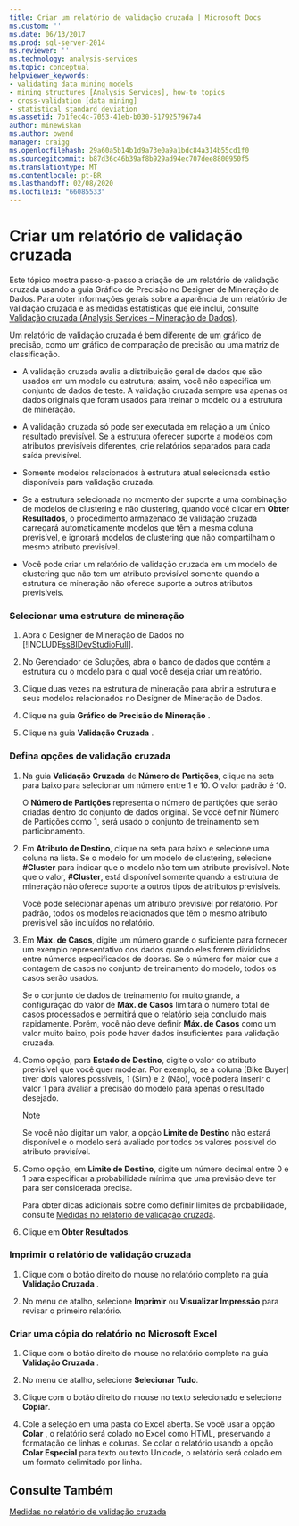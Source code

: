 ```yaml
---
title: Criar um relatório de validação cruzada | Microsoft Docs
ms.custom: ''
ms.date: 06/13/2017
ms.prod: sql-server-2014
ms.reviewer: ''
ms.technology: analysis-services
ms.topic: conceptual
helpviewer_keywords:
- validating data mining models
- mining structures [Analysis Services], how-to topics
- cross-validation [data mining]
- statistical standard deviation
ms.assetid: 7b1fec4c-7053-41eb-b030-5179257967a4
author: minewiskan
ms.author: owend
manager: craigg
ms.openlocfilehash: 29a60a5b14b1d9a73e0a9a1bdc84a314b55cd1f0
ms.sourcegitcommit: b87d36c46b39af8b929ad94ec707dee8800950f5
ms.translationtype: MT
ms.contentlocale: pt-BR
ms.lasthandoff: 02/08/2020
ms.locfileid: "66085533"
---
```

# <a name="create-a-cross-validation-report"></a>Criar um relatório de validação cruzada
  Este tópico mostra passo-a-passo a criação de um relatório de validação cruzada usando a guia Gráfico de Precisão no Designer de Mineração de Dados. Para obter informações gerais sobre a aparência de um relatório de validação cruzada e as medidas estatísticas que ele inclui, consulte [Validação cruzada &#40;Analysis Services – Mineração de Dados&#41;](cross-validation-analysis-services-data-mining.md).  
  
 Um relatório de validação cruzada é bem diferente de um gráfico de precisão, como um gráfico de comparação de precisão ou uma matriz de classificação.  
  
-   A validação cruzada avalia a distribuição geral de dados que são usados em um modelo ou estrutura; assim, você não especifica um conjunto de dados de teste. A validação cruzada sempre usa apenas os dados originais que foram usados para treinar o modelo ou a estrutura de mineração.  
  
-   A validação cruzada só pode ser executada em relação a um único resultado previsível. Se a estrutura oferecer suporte a modelos com atributos previsíveis diferentes, crie relatórios separados para cada saída previsível.  
  
-   Somente modelos relacionados à estrutura atual selecionada estão disponíveis para validação cruzada.  
  
-   Se a estrutura selecionada no momento der suporte a uma combinação de modelos de clustering e não clustering, quando você clicar em **Obter Resultados**, o procedimento armazenado de validação cruzada carregará automaticamente modelos que têm a mesma coluna previsível, e ignorará modelos de clustering que não compartilham o mesmo atributo previsível.  
  
-   Você pode criar um relatório de validação cruzada em um modelo de clustering que não tem um atributo previsível somente quando a estrutura de mineração não oferece suporte a outros atributos previsíveis.  
  
### <a name="select-a-mining-structure"></a>Selecionar uma estrutura de mineração  
  
1.  Abra o Designer de Mineração de Dados no [!INCLUDE[ssBIDevStudioFull](../../includes/ssbidevstudiofull-md.md)].  
  
2.  No Gerenciador de Soluções, abra o banco de dados que contém a estrutura ou o modelo para o qual você deseja criar um relatório.  
  
3.  Clique duas vezes na estrutura de mineração para abrir a estrutura e seus modelos relacionados no Designer de Mineração de Dados.  
  
4.  Clique na guia **Gráfico de Precisão de Mineração** .  
  
5.  Clique na guia **Validação Cruzada** .  
  
### <a name="set-cross-validation-options"></a>Defina opções de validação cruzada  
  
1.  Na guia **Validação Cruzada** de **Número de Partições**, clique na seta para baixo para selecionar um número entre 1 e 10. O valor padrão é 10.  
  
     O **Número de Partições** representa o número de partições que serão criadas dentro do conjunto de dados original. Se você definir Número de Partições como 1, será usado o conjunto de treinamento sem particionamento.  
  
2.  Em **Atributo de Destino**, clique na seta para baixo e selecione uma coluna na lista. Se o modelo for um modelo de clustering, selecione **#Cluster** para indicar que o modelo não tem um atributo previsível. Note que o valor, **#Cluster**, está disponível somente quando a estrutura de mineração não oferece suporte a outros tipos de atributos previsíveis.  
  
     Você pode selecionar apenas um atributo previsível por relatório. Por padrão, todos os modelos relacionados que têm o mesmo atributo previsível são incluídos no relatório.  
  
3.  Em **Máx. de Casos**, digite um número grande o suficiente para fornecer um exemplo representativo dos dados quando eles forem divididos entre números especificados de dobras. Se o número for maior que a contagem de casos no conjunto de treinamento do modelo, todos os casos serão usados.  
  
     Se o conjunto de dados de treinamento for muito grande, a configuração do valor de **Máx. de Casos** limitará o número total de casos processados e permitirá que o relatório seja concluído mais rapidamente. Porém, você não deve definir **Máx. de Casos** como um valor muito baixo, pois pode haver dados insuficientes para validação cruzada.  
  
4.  Como opção, para **Estado de Destino**, digite o valor do atributo previsível que você quer modelar. Por exemplo, se a coluna [Bike Buyer] tiver dois valores possíveis, 1 (Sim) e 2 (Não), você poderá inserir o valor 1 para avaliar a precisão do modelo para apenas o resultado desejado.  
  
    > [!NOTE]  
    >  Se você não digitar um valor, a opção **Limite de Destino** não estará disponível e o modelo será avaliado por todos os valores possível do atributo previsível.  
  
5.  Como opção, em **Limite de Destino**, digite um número decimal entre 0 e 1 para especificar a probabilidade mínima que uma previsão deve ter para ser considerada precisa.  
  
     Para obter dicas adicionais sobre como definir limites de probabilidade, consulte [Medidas no relatório de validação cruzada](measures-in-the-cross-validation-report.md).  
  
6.  Clique em **Obter Resultados**.  
  
### <a name="print-the-cross-validation-report"></a>Imprimir o relatório de validação cruzada  
  
1.  Clique com o botão direito do mouse no relatório completo na guia **Validação Cruzada** .  
  
2.  No menu de atalho, selecione **Imprimir** ou **Visualizar Impressão** para revisar o primeiro relatório.  
  
### <a name="create-a-copy-of-the-report-in-microsoft-excel"></a>Criar uma cópia do relatório no Microsoft Excel  
  
1.  Clique com o botão direito do mouse no relatório completo na guia **Validação Cruzada** .  
  
2.  No menu de atalho, selecione **Selecionar Tudo**.  
  
3.  Clique com o botão direito do mouse no texto selecionado e selecione **Copiar**.  
  
4.  Cole a seleção em uma pasta do Excel aberta. Se você usar a opção **Colar** , o relatório será colado no Excel como HTML, preservando a formatação de linhas e colunas. Se colar o relatório usando a opção **Colar Especial** para texto ou texto Unicode, o relatório será colado em um formato delimitado por linha.  
  
## <a name="see-also"></a>Consulte Também  
 [Medidas no relatório de validação cruzada](measures-in-the-cross-validation-report.md)  
  
  
